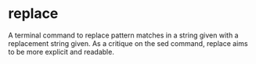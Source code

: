 # replace

A terminal command to replace pattern matches in a string given with a replacement string given. As a critique on the sed command, replace aims to be more explicit and readable.
